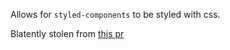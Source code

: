 Allows for `styled-components` to be styled with css.

Blatently stolen from [this pr](https://github.com/nvim-treesitter/nvim-treesitter/pull/1628/files)

